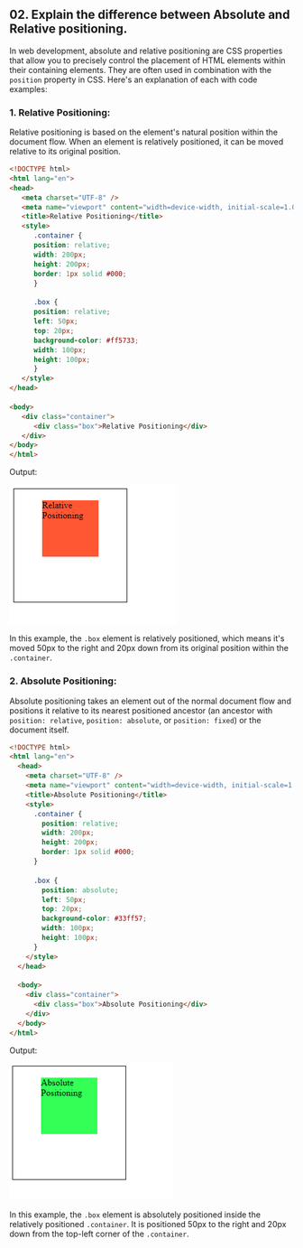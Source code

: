 ## 02. Explain the difference between Absolute and Relative positioning.

In web development, absolute and relative positioning are CSS properties that allow you to precisely control the placement of HTML elements within their containing elements. They are often used in combination with the `position` property in CSS. Here's an explanation of each with code examples:

### 1. **Relative Positioning**:

   Relative positioning is based on the element's natural position within the document flow. When an element is relatively positioned, it can be moved relative to its original position.

   ```html
   <!DOCTYPE html>
   <html lang="en">
   <head>
      <meta charset="UTF-8" />
      <meta name="viewport" content="width=device-width, initial-scale=1.0" />
      <title>Relative Positioning</title>
      <style>
         .container {
         position: relative;
         width: 200px;
         height: 200px;
         border: 1px solid #000;
         }

         .box {
         position: relative;
         left: 50px;
         top: 20px;
         background-color: #ff5733;
         width: 100px;
         height: 100px;
         }
      </style>
   </head>

   <body>
      <div class="container">
         <div class="box">Relative Positioning</div>
      </div>
   </body>
   </html>
   ```

Output:

![output](./output-relative.png)

In this example, the `.box` element is relatively positioned, which means it's moved 50px to the right and 20px down from its original position within the `.container`.

### 2. **Absolute Positioning**:

   Absolute positioning takes an element out of the normal document flow and positions it relative to its nearest positioned ancestor (an ancestor with `position: relative`, `position: absolute`, or `position: fixed`) or the document itself.

   ```html
   <!DOCTYPE html>
   <html lang="en">
     <head>
       <meta charset="UTF-8" />
       <meta name="viewport" content="width=device-width, initial-scale=1.0" />
       <title>Absolute Positioning</title>
       <style>
         .container {
           position: relative;
           width: 200px;
           height: 200px;
           border: 1px solid #000;
         }

         .box {
           position: absolute;
           left: 50px;
           top: 20px;
           background-color: #33ff57;
           width: 100px;
           height: 100px;
         }
       </style>
     </head>

     <body>
       <div class="container">
         <div class="box">Absolute Positioning</div>
       </div>
     </body>
   </html>
   ```

Output:

![output](./output-absolute.png)

In this example, the `.box` element is absolutely positioned inside the relatively positioned `.container`. It is positioned 50px to the right and 20px down from the top-left corner of the `.container`.
